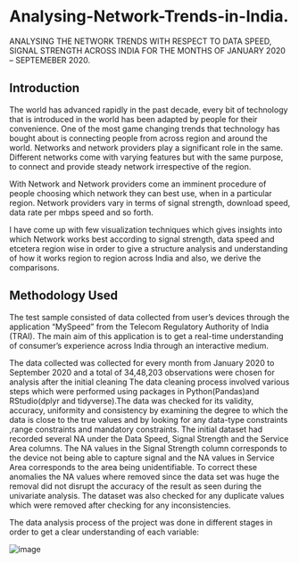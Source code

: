 # Analysing-Network-Trends-in-India.
ANALYSING THE NETWORK TRENDS WITH RESPECT TO DATA SPEED, SIGNAL STRENGTH ACROSS INDIA FOR THE MONTHS OF JANUARY 2020 – SEPTEMEBER 2020.  

## Introduction

  The world has advanced rapidly in the past decade, every bit of technology that is introduced in the world has been adapted by people for their convenience. One of the most game changing trends that technology has bought about is connecting people from across region and around the world. Networks and network providers play a significant role in the same. Different networks come with varying features but with the same purpose, to connect and provide steady network irrespective of the region. 
  
  With Network and Network providers come an imminent procedure of people choosing which network they can best use, when in a particular region. Network providers vary in terms of signal strength, download speed, data rate per mbps speed and so forth. 
 
 I have come up with few visualization techniques which gives insights into which Network works best according to signal strength, data speed and etcetera region wise in order to give a structure analysis and understanding of how it works region to region across India and also, we derive the comparisons.
 
 
## Methodology Used

  The test sample consisted of data collected from user’s devices through the application “MySpeed” from the Telecom Regulatory Authority of India (TRAI). The main aim of this application is to get a real-time understanding of consumer’s experience across India through an interactive medium. 

  The data collected was collected for every month from January 2020 to September 2020 and a total of 34,48,203 observations were chosen for analysis after the initial cleaning 
The data cleaning process involved various steps which were performed using packages in Python(Pandas)and RStudio(dplyr and tidyverse).The data was checked for its validity, accuracy, uniformity  and consistency by examining the degree to which the data is close to the true values and by looking for any data-type constraints ,range constraints and mandatory constraints. The initial dataset had recorded several NA under the Data Speed, Signal Strength and the Service Area columns. The NA values in the Signal Strength column corresponds to the device not being able to capture signal and the NA values in Service Area corresponds to the area being unidentifiable. To correct these anomalies the NA values where removed since the data set was huge the removal did not disrupt the accuracy of the result as seen during the univariate analysis. The dataset was also checked for any duplicate values which were removed after checking for any inconsistencies. 

  The data analysis process of the project was done in different stages in order to get a clear understanding of each variable: 
  

![image](https://user-images.githubusercontent.com/71822090/128041998-058cf1b7-6acc-4fd7-b8b2-800725609f38.png)


